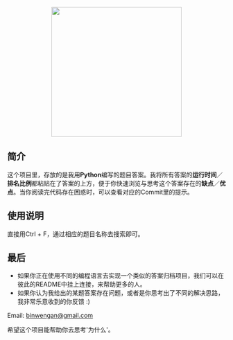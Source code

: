 <p align="center"><img width="300" src="https://raw.githubusercontent.com/Ma63d/leetcode-spider/master/img/site-logo.png"></p>
<p align="center">
 
## 简介

这个项目里，存放的是我用**Python**编写的题目答案。我将所有答案的**运行时间**／**排名比例**都粘贴在了答案的上方，便于你快速浏览与思考这个答案存在的**缺点**／**优点**。当你阅读完代码存在困惑时，可以查看对应的Commit里的提示。


## 使用说明

直接用Ctrl + F，通过相应的题目名称去搜索即可。


## 最后

* 如果你正在使用不同的编程语言去实现一个类似的答案归档项目，我们可以在彼此的README中挂上连接，来帮助更多的人。
* 如果你认为我给出的某题答案存在问题，或者是你思考出了不同的解决思路，我非常乐意收到的你反馈 :)

Email: binwengan@gmail.com

希望这个项目能帮助你去思考'为什么'。

